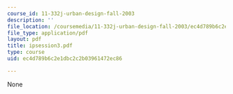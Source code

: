 ```yaml
---
course_id: 11-332j-urban-design-fall-2003
description: ''
file_location: /coursemedia/11-332j-urban-design-fall-2003/ec4d789b6c2e1dbc2c2b03961472ec86_ipsession3.pdf
file_type: application/pdf
layout: pdf
title: ipsession3.pdf
type: course
uid: ec4d789b6c2e1dbc2c2b03961472ec86

---
```

None